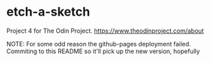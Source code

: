 # etch-a-sketch
Project 4 for The Odin Project. https://www.theodinproject.com/about

NOTE: For some odd reason the github-pages deployment failed. Commiting to this README so it'll pick up the new version, hopefully

